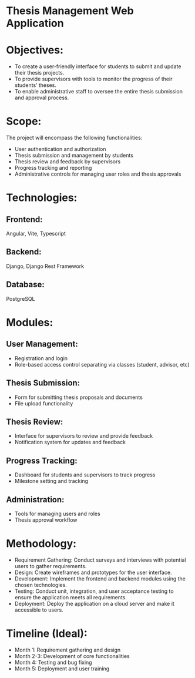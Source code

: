 # Thesis Management Web Application

# Objectives:
- To create a user-friendly interface for students to submit and update their thesis projects.
- To provide supervisors with tools to monitor the progress of their students’ theses.
- To enable administrative staff to oversee the entire thesis submission and approval process.

# Scope:
The project will encompass the following functionalities:
- User authentication and authorization
- Thesis submission and management by students
- Thesis review and feedback by supervisors
- Progress tracking and reporting
- Administrative controls for managing user roles and thesis approvals

# Technologies:
## Frontend: 
Angular, Vite, Typescript
## Backend: 
Django, Django Rest Framework
## Database: 
PostgreSQL

# Modules:
## User Management:
- Registration and login
- Role-based access control separating via classes (student, advisor, etc)

## Thesis Submission:
- Form for submitting thesis proposals and documents
- File upload functionality

## Thesis Review:
- Interface for supervisors to review and provide feedback
- Notification system for updates and feedback

## Progress Tracking:
- Dashboard for students and supervisors to track progress
- Milestone setting and tracking

## Administration:
- Tools for managing users and roles
- Thesis approval workflow

# Methodology:
- Requirement Gathering: Conduct surveys and interviews with potential users to gather requirements.
- Design: Create wireframes and prototypes for the user interface.
- Development: Implement the frontend and backend modules using the chosen technologies.
- Testing: Conduct unit, integration, and user acceptance testing to ensure the application meets all requirements.
- Deployment: Deploy the application on a cloud server and make it accessible to users.

# Timeline (Ideal):
- Month 1: Requirement gathering and design
- Month 2-3: Development of core functionalities
- Month 4: Testing and bug fixing
- Month 5: Deployment and user training